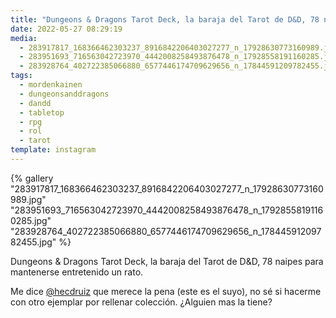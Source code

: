 ```yaml
---
title: "Dungeons & Dragons Tarot Deck, la baraja del Tarot de D&D, 78 naipes para mantenerse entretenido un rato"
date: 2022-05-27 08:29:19
media:
  - 283917817_168366462303237_8916842206403027277_n_17928630773160989.jpg
  - 283951693_716563042723970_4442008258493876478_n_17928558191160285.jpg
  - 283928764_402722385066880_6577446174709629656_n_17844591209782455.jpg
tags:
  - mordenkainen
  - dungeonsanddragons
  - dandd
  - tabletop
  - rpg
  - rol
  - tarot
template: instagram
---
```


{% gallery "283917817_168366462303237_8916842206403027277_n_17928630773160989.jpg" "283951693_716563042723970_4442008258493876478_n_17928558191160285.jpg" "283928764_402722385066880_6577446174709629656_n_17844591209782455.jpg" %}

Dungeons & Dragons Tarot Deck, la baraja del Tarot de D&D, 78 naipes para mantenerse entretenido un rato.

Me dice [@hecdruiz](https://instagram.com/hecdruiz) que merece la pena (este es el suyo), no sé si hacerme con otro ejemplar por rellenar colección. ¿Alguien mas la tiene?



